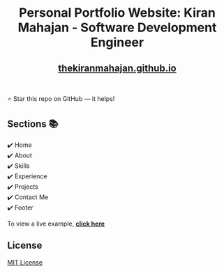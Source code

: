 <div align="center">

<h1>Personal Portfolio Website: Kiran Mahajan - Software Development Engineer
</h1>

<h2>
  <a href="https://thekiranmahajan.github.io/">thekiranmahajan.github.io</a>
</h2>

<!-- <div align="center">
  <a href="https://thekiranmahajan.github.io/">
    <img alt="Mockup" src="" />
  </a>
</div> -->

<br/>

</div>

⭐ Star this repo on GitHub — it helps!

<!-- ## Features 📋

⚡️ Fully Responsive\
⚡️ Valid HTML5 & CSS3\
⚡️ Typing animation\
⚡️ Functional Contact Form -->

## Sections 📚

✔️ Home\
✔️ About\
✔️ Skills \
✔️ Experience \
✔️ Projects\
✔️ Contact Me\
✔️ Footer

To view a live example, **[click here](https://thekiranmahajan.github.io/)**

<!-- ## Tools Used 🛠️

- [**GitHub Pages**](https://docs.github.com/en/pages) - To host my static website (HTML, CSS, JS).
- [**Font Awesome**](https://fontawesome.com/) - A font and icon toolkit based on CSS.
- [**Iconscout**](https://iconscout.com/unicons) - Ready-to-use high-quality SVG icons.
- [**Swiper.js**](https://swiperjs.com/) - JavaScript Library -->

<!-- ## Contributing 💡

#### Step 1

- 🍴 Fork this repo!
- 👯 Clone this repo to your local machine.

#### Step 2

- Build your code 🔨🔨🔨

#### Step 3

- 🔃 Create a new pull request. -->

## License

[MIT License](LICENSE)
